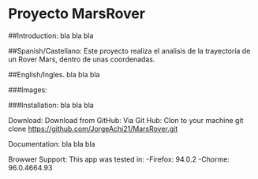 # Proyecto MarsRover
##Introduction:
bla bla bla

##Spanish/Castellano:
Este proyecto realiza el analisis de la trayectoria de un Rover Mars, dentro de unas coordenadas.

##English/Ingles.
bla bla bla

###Images:

###Installation:
bla bla bla

Download:
Download from GitHub:
Via Git Hub:
Clon to your machine
git clone https://github.com/JorgeAchi21/MarsRover.git

Documentation:
bla bla bla

Browwer Support:
This app was tested in:
-Firefox: 94.0.2
-Chorme: 96.0.4664.93